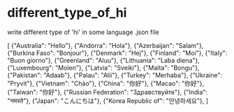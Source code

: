 # different_type_of_hi
write different type of 'hi' in some language .json file 


[
    {"Australia": "Hello"},
    {"Andorra": "Hola"},
    {"Azerbaijan": "Salam"},
    {"Burkina Faso": "Bonjour"},
    {"Denmark": "Hej"},
    {"Finland": "Moi"},
    {"Italy": "Buon giorno"},
    {"Greenland": "Aluu"},
    {"Lithuania": "Laba diena"},
    {"Luxembourg": "Moïen"},
    {"Latvia": "Sveiki"},
    {"Malta": "Bongu"},
    {"Pakistan": "Adaab"},
    {"Palau": "Alii"},
    {"Turkey": "Merhaba"},
    {"Ukraine": "Pryvit"},
    {"Vietnam": "Chào"},
    {"China": "&#20320;&#22909;"},
    {"Macao": "&#20320;&#22909;"},
    {"Taiwan": "&#20320;&#22909;"},
    {"Russian Federation": "&#1047;&#1076;&#1088;&#1072;&#1074;&#1089;&#1090;&#1074;&#1091;&#1081;&#1090;&#1077;"},
    {"India": "&#2344;&#2350;&#2360;&#2381;&#2340;&#2375;"},
    {"Japan": "&#12371;&#12435;&#12395;&#12385;&#12399;"},
    {"Korea  Republic of": "&#50504;&#45397;&#54616;&#49464;&#50836;"},
]
